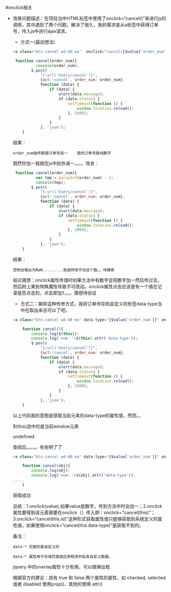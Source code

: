 #onclick相关

* 场景问题描述：在项目当中HTML标签中使用了onclick=“cancel()”来进行js的调用，其中遇到了两个问题，解决了很久，我的需求是从a标签中获得订单号，传入js中进行ajax请求。

  * 方式一(最初想法)

  ```php
  <a class="btn-cancel wd-60 ma"  onclick="cancel({$value['order_num']})" title="取消订单">取消订单</a>
  ```

  ```javascript
   function cancel(order_num){
     		console(order_num);
          $.post(
              "{:url('Users/cancel')}",
              {act:'cancel', order_num: order_num},
              function (data) {
                  if (data) {
                      alert(data.message);
                      if (data.status) {
                          setTimeout(function () {
                              window.location.reload();
                          }, 2000);
                      }
                  }
              }, 'json');
      }
  ```

  结果：

  ```
  order_num始终都是订单号加一	我的订单号是纯数字
  ```

  既然你加一我就在js中给你减一。。。。改良：

  ```javascript
   function cancel(order_num){
     		var tmp = parseInt(order_num) - 1;
     		console(tmp);
          $.post(
              "{:url('Users/cancel')}",
              {act:'cancel', order_num: order_num},
              function (data) {
                  if (data) {
                      alert(data.message);
                      if (data.status) {
                          setTimeout(function () {
                              window.location.reload();
                          }, 2000);
                      }
                  }
              }, 'json');
      }
  ```

  结果：

  ```
  控制台输出为NaN.........我居然改不动这个数。。待摸索
  ```

  结论猜想：onclick属性传值时如果方法中有数字会将数字加一然后传过去，然后附上某些特殊魔性导致不可改动。onclick属性点击应该是有一个值在记录是否点击的，点击即加1.。。。猜想待验证

  * 方式二：摒弃这种传参方式，我将订单号存到自定义的标签data-type当中在取出来总可以了吧。

  ```php
  <a class="btn-cancel wd-60 ma" data-type="{$value['order_num']}" onclick="cancel()" title="取消订单">取消订单</a>
  ```

  ```javascript
      function cancel(){
          console.log($(this));
          console.log('num：'+$(this).attr('data-type'));
          $.post(
              "{:url('Users/cancel')}",
              {act:'cancel', order_num: order_num},
              function (data) {
                  if (data) {
                      alert(data.message);
                      if (data.status) {
                          setTimeout(function () {
                              window.location.reload();
                          }, 2000);
                      }
                  }
              }, 'json');
      }
  ```

  以上代码我的意图是获取当前元素的data-type的属性值，然而。。

  $(this)选中的是当前window元素

  undefined

  查阅后。。。。。有些明了了

  ```php
  <a class="btn-cancel wd-60 ma" data-type="{$value['order_num']}" onclick="cancel(this)" title="取消订单">取消订单</a>
  ```

  ```javascript
      function cancel(obj){
          console.log(obj);
          console.log('num：'+$(obj).attr('data-type'));
  .....
      }
  ```

  获取成功

  总结：1.onclick(value),如果value是数字，传到方法中时会加一；2.onclick属性要得到该元素需要在onclick（）传入即：onclick="cancel(this)"；3.onclick=“cancel(this.id)”这种形式获取属性值只能够获取到系统定义的属性值，如果使用onclick=“cancel(this.data-type)”是获取不到的。

  备注：

  ```
  data-* 后面的是自定义的

  data-* 属性用于存储页面或应用程序的私有自定义数据。
  ```

  jquery 中的overlay属性十分有用，可以做弹出框

  根据官方的建议：具有 true 和 false 两个属性的属性，如 checked, selected 或者 disabled 使用prop()，其他的使用 attr()

  ​